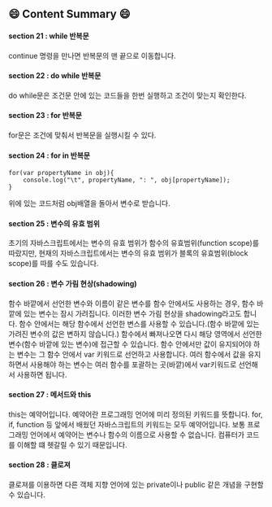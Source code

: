 ## :smile: Content Summary :smile:


#### section 21 : while 반복문

continue 명령을 만나면 반복문의 맨 끝으로 이동합니다.


#### section 22 : do while 반복문

do while문은 조건문 안에 있는 코드들을 한번 실행하고 조건이 맞는지 확인한다. 


#### section 23 : for 반복문

for문은 조건에 맞춰서 반복문을 실행시킬 수 있다.


#### section 24 : for in 반복문

```
for(var propertyName in obj){
    console.log("\t", propertyName, ": ", obj[propertyName]);
}
```
위에 있는 코드처럼 obj배열을 돌아서 변수로 받습니다. 


#### section 25 : 변수의 유효 범위

초기의 자바스크립트에서는 변수의 유효 범위가 함수의 유효범위(function scope)를 따랐지만, 현재의 자바스크립트에서는 변수의 유효 범위가 블록의 유효범위(block scope)를 따를 수도 있습니다.


#### section 26 : 변수 가림 현상(shadowing) 

함수 바깥에서 선언한 변수와 이름이 같은 변수를 함수 안에서도 사용하는 경우, 함수 바깥에 있는 변수는 잠시 가려집니다. 이러한 변수 가림 현상을 shadowing라고도 합니다.
함수 안에서는 해당 함수에서 선언한 변스를 사용할 수 있습니다.(함수 바깥에 있는 가려진 변수의 값은  변하지 않습니다.)
함수에서 빠져나오면 다시 해당 영역에서 선언한 변수(함수 바깥에 있는 변수)에 접근할 수 있습니다.
함수 안에서만 값이 유지되어야 하는 변수는 그 함수 안에서 var 키워드로 선언하고 사용합니다.
여러 함수에서 값을 유지하면서 사용해야 하는 변수는 여러 함수를 포괄하는 곳(바깥)에서 var키워드로 선언해서 사용하면 됩니다.


#### section 27 : 메서드와 this

this는 예약어입니다. 예약어란 프로그래밍 언어에 미리 정의된 키워드를 뜻합니다. for, if, function 등 앞에서 배웠던 자바스크립트의 키워드는 모두 예약어입니다. 보통 프로그래밍 언어에서 예약어는 변수나 함수의 이름으로 사용할 수 없습니다. 컴퓨터가 코드를 이해할 떄 헷갈릴 수 있기 때문입니다.


#### section 28 : 클로져

클로져를 이용하면 다른 객체 지향 언어에 있는 private이나 public 같은 개념을 구현할 수 있습니다.